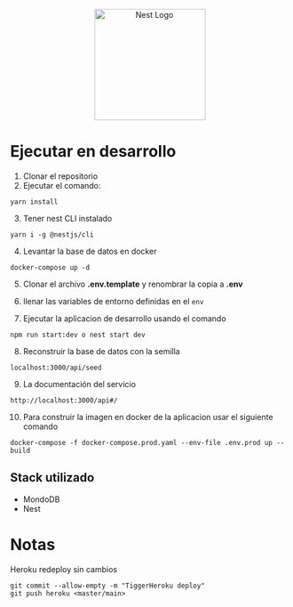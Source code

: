 <p align="center">
  <a href="http://nestjs.com/" target="blank"><img src="https://nestjs.com/img/logo-small.svg" width="200" alt="Nest Logo" /></a>
</p>

# Ejecutar en desarrollo
1. Clonar el repositorio
2. Ejecutar el comando:
```
yarn install
```
3. Tener nest CLI instalado
```
yarn i -g @nestjs/cli
```

4. Levantar la base de datos en docker
```
docker-compose up -d
```

5. Clonar el archivo __.env.template__  y renombrar la copia a __.env__

6. llenar las variables de entorno definidas en el ```env```

7. Ejecutar la aplicacion de desarrollo usando el comando 
```
npm run start:dev o nest start dev
```

8. Reconstruir la base de datos con la semilla 
```
localhost:3000/api/seed
```

9. La documentación del servicio
```
http://localhost:3000/api#/
```

10. Para construir la imagen en docker de la aplicacion usar el siguiente comando
```
docker-compose -f docker-compose.prod.yaml --env-file .env.prod up --build
```

## Stack utilizado
* MondoDB
* Nest

# Notas
Heroku redeploy sin cambios
```
git commit --allow-empty -m "TiggerHeroku deploy"
git push heroku <master/main>
```